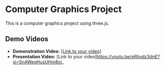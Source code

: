 # Computer Graphics Project

This is a computer graphics project using three.js.

## Demo Videos

*   **Demonstration Video:** [[Link to your video]](https://youtu.be/JZmIPX-bvWk?si=eH8e-cK6N9h-BBzP)
*   **Presentation Video:** [Link to your video]https://youtu.be/eRIjodz3dnE?si=SnAWegHusUHm8oi_

